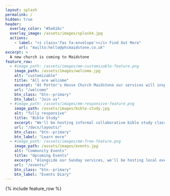 ```yaml
---
layout: splash
permalink: /
hidden: true
header:
  overlay_color: "#5e616c"
  overlay_image: /assets/images/splash4.jpg
  actions:
    - label: "<i class='fas fa-envelope'></i> Find Out More"
      url: "mailto:hello@phcmaidstone.co.uk"
excerpt: >
  A new church is coming to Maidstone
feature_row:
  - #image_path: /assets/images/mm-customizable-feature.png
    image_path: /assets/images/welcome.jpg
    alt: "customizable"
    title: "All are welcome"
    excerpt: "At Potter's House Church Maidstone our services will inspire, energise, and bring you closer to Jesus."
    url: "/welcome"
    btn_class: "btn--primary"
    btn_label: "Join us"
  - #image_path: /assets/images/mm-responsive-feature.png
    image_path: /assets/images/bible-study.jpg
    alt: "fully responsive"
    title: "Bible Study"
    excerpt: "We'll be hosting informal collaborative bible study classes one weekday evening each week."
    url: "/docs/layouts/"
    btn_class: "btn--primary"
    btn_label: "Learn more"
  - #image_path: /assets/images/mm-free-feature.png
    image_path: /assets/images/events.jpg
    alt: "Community Events"
    title: "Upcoming Events"
    excerpt: "Alongside our Sunday services, we'll be hosting local events to share the love of Christ with the local community in engaging ways."
    url: "/events/"
    btn_class: "btn--primary"
    btn_label: "Events Diary"        
---
```

{% include feature_row %}